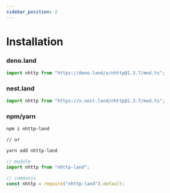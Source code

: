 ```yaml
---
sidebar_position: 2
---
```


# Installation

### deno.land

```ts
import nhttp from "https://deno.land/x/nhttp@1.3.7/mod.ts";
```

### nest.land

```ts
import nhttp from "https://x.nest.land/nhttp@1.3.7/mod.ts";
```

### npm/yarn

```bash
npm i nhttp-land

// or

yarn add nhttp-land
```

```ts
// module
import nhttp from "nhttp-land";

// commonjs
const nhttp = require("nhttp-land").default;
```